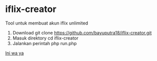 # iflix-creator
Tool untuk membuat akun iflix unlimited

1.  Download
    git clone https://github.com/bayuputra18/iflix-creator.git
2. Masuk direktory
    cd iflix-creator
3. Jalankan perintah
    php run.php
    

 <a href="https://api.whatsapp.com/send?phone=6282142805407&text=&source=&data=&app_absent=">Ini wa ya</a>
